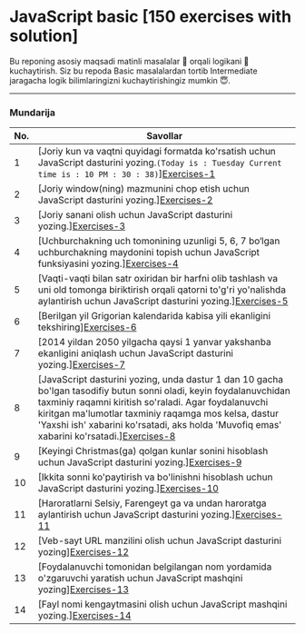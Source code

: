 # JavaScript basic [150 exercises with solution]

Bu reponing asosiy maqsadi matinli masalalar 🤔 orqali logikani 🧠 kuchaytirish. Siz bu repoda Basic masalalardan tortib Intermediate jaragacha logik bilimlaringizni kuchaytirishingiz mumkin 😇.

---

### Mundarija

| No. | Savollar                                                                                                                                             |
| --- | ---------------------------------------------------------------------------------------------------------------------------------------------------- |           
| 1   | [Joriy kun va vaqtni quyidagi formatda ko'rsatish uchun JavaScript dasturini yozing.`(Today is : Tuesday Current time is : 10 PM : 30 : 38)`][Exercises-1](https://github.com/sulaymonov2002/JavaScript-Exercises/tree/main/JavaScript-Basic-150/Exercises-1)                                                                                     |
| 2   | [Joriy window(ning) mazmunini chop etish uchun JavaScript dasturini yozing.][Exercises-2](https://github.com/sulaymonov2002/JavaScript-Exercises/tree/main/JavaScript-Basic-150Exercises-2)                          |                                                                              
| 3   | [Joriy sanani olish uchun JavaScript dasturini yozing.][Exercises-3](https://github.com/sulaymonov2002/JavaScript-Exercises/tree/main/JavaScript-Basic-150/Exercises-3)                          |                      
| 4   | [Uchburchakning uch tomonining uzunligi 5, 6, 7 bo‘lgan uchburchakning maydonini topish uchun JavaScript funksiyasini yozing.][Exercises-4](https://github.com/sulaymonov2002/JavaScript-Exercises/tree/main/JavaScript-Basic-150/Exercises-4)                          |                  
| 5   | [Vaqti-vaqti bilan satr oxiridan bir harfni olib tashlash va uni old tomonga biriktirish orqali qatorni to'g'ri yo'nalishda aylantirish uchun JavaScript dasturini yozing.][Exercises-5](https://github.com/sulaymonov2002/JavaScript-Exercises/tree/main/JavaScript-Basic-150/Exercises-5)                          |                  
| 6   | [Berilgan yil Grigorian kalendarida kabisa yili ekanligini tekshiring][Exercises-6](https://github.com/sulaymonov2002/JavaScript-Exercises/tree/main/JavaScript-Basic-150/Exercises-6)                          |                   
| 7   | [2014 yildan 2050 yilgacha qaysi 1 yanvar yakshanba ekanligini aniqlash uchun JavaScript dasturini yozing.][Exercises-7](https://github.com/sulaymonov2002/JavaScript-Exercises/tree/main/JavaScript-Basic-150/Exercises-7)                          |                        
| 8   | [JavaScript dasturini yozing, unda dastur 1 dan 10 gacha bo'lgan tasodifiy butun sonni oladi, keyin foydalanuvchidan taxminiy raqamni kiritish so'raladi. Agar foydalanuvchi kiritgan ma'lumotlar taxminiy raqamga mos kelsa, dastur 'Yaxshi ish' xabarini ko'rsatadi, aks holda 'Muvofiq emas' xabarini ko'rsatadi.][Exercises-8](https://github.com/sulaymonov2002/JavaScript-Exercises/tree/main/JavaScript-Basic-150Exercises-8)                          |                                                          
| 9   | [Keyingi Christmas(ga) qolgan kunlar sonini hisoblash uchun JavaScript dasturini yozing.][Exercises-9](https://github.com/sulaymonov2002/JavaScript-Exercises/tree/main/JavaScript-Basic-150/Exercises-9)                          |                                
| 10   | [Ikkita sonni ko'paytirish va bo'linishni hisoblash uchun JavaScript dasturini yozing.][Exercises-10](https://github.com/sulaymonov2002/JavaScript-Exercises/tree/main/JavaScript-Basic-150/Exercises-10)                          |                                 
| 11   | [Haroratlarni Selsiy, Farengeyt ga va undan haroratga aylantirish uchun JavaScript dasturini yozing.][Exercises-11](https://github.com/sulaymonov2002/JavaScript-Exercises/tree/main/JavaScript-Basic-150Exercises-11)                          |                                
| 12   | [Veb-sayt URL manzilini olish uchun JavaScript dasturini yozing][Exercises-12](https://github.com/sulaymonov2002/JavaScript-Exercises/tree/main/JavaScript-Basic-150/Exercises-12)                          |                                         
| 13   | [Foydalanuvchi tomonidan belgilangan nom yordamida o'zgaruvchi yaratish uchun JavaScript mashqini yozing][Exercises-13](https://github.com/sulaymonov2002/JavaScript-Exercises/tree/main/JavaScript-Basic-150/Exercises-13)                          |                                         
| 14   | [Fayl nomi kengaytmasini olish uchun JavaScript mashqini yozing.][Exercises-14](https://github.com/sulaymonov2002/JavaScript-Exercises/tree/main/JavaScript-Basic-150/Exercises-14)                          |